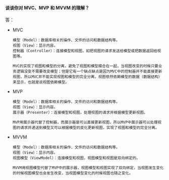 #### 谈谈你对 MVC、MVP 和 MVVM 的理解？

答：

- MVC

      模型（Model）：数据库相关的操作、文件的访问和数据结构等。
      视图（View）：显示内容。
      控制器（Controller）：连接模型和视图，如把视图的请求发送给模型或把数据返回给视图等。

      MVC的实现了视图和模型的分离，避免了视图和模型糅合在一起，当视图改变的时候只要业务逻辑没变不需要改变模型；但是它有一个缺点缺点是因为MVC中的控制器并不能直接更新视图，所以MVC并不能实现视图和模型的完全分离，视图依然依赖模型的数据（数据结构）来显示，也就是说视图依赖模型。

- MVP

      模型（Model）：数据库相关的操作、文件的访问和数据结构等。
      视图（View）：显示内容。
      展示器（Presenter）：连接模型和视图，处理视图的请求并根据模型更新视图。

      MVP用展示器代替了控制器，而展示器是可以直接更新视图，所以MVP中展示器可以处理视图的请求并递送到模型又可以根据模型的变化更新视图，实现了视图和模型的完全分离。

- MVVM

      模型（Model）：数据库相关的操作、文件的访问和数据结构等。
      视图（View）：显示内容。
      视图模型（ViewModel）：连接模型和视图，视图模型和视图是双向绑定的。

      MVVM用视图模型代替了MVP中的展示器，视图模型和视图实现了双向绑定，当视图发生变化的时候视图模型也会发生改变，当视图模型变化的时候视图也随之变化。
